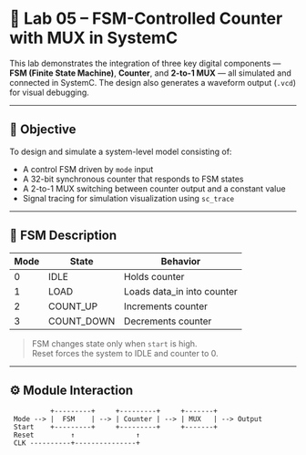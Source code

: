 # 🔁 Lab 05 – FSM-Controlled Counter with MUX in SystemC

This lab demonstrates the integration of three key digital components — **FSM (Finite State Machine)**, **Counter**, and **2-to-1 MUX** — all simulated and connected in SystemC. The design also generates a waveform output (`.vcd`) for visual debugging.

---

## 🎯 Objective

To design and simulate a system-level model consisting of:
- A control FSM driven by `mode` input
- A 32-bit synchronous counter that responds to FSM states
- A 2-to-1 MUX switching between counter output and a constant value
- Signal tracing for simulation visualization using `sc_trace`

---

## 🧩 FSM Description

| Mode | State      | Behavior                  |
|------|------------|---------------------------|
| 0    | IDLE       | Holds counter             |
| 1    | LOAD       | Loads data_in into counter|
| 2    | COUNT_UP   | Increments counter        |
| 3    | COUNT_DOWN | Decrements counter        |

> FSM changes state only when `start` is high.  
> Reset forces the system to IDLE and counter to 0.

---

## ⚙️ Module Interaction

```text
          +---------+     +---------+     +-------+
 Mode --> |  FSM    | --> | Counter | --> | MUX   | --> Output
 Start    +---------+     +---------+     +-------+
 Reset         ↑               ↑
 CLK ----------+---------------+
```
